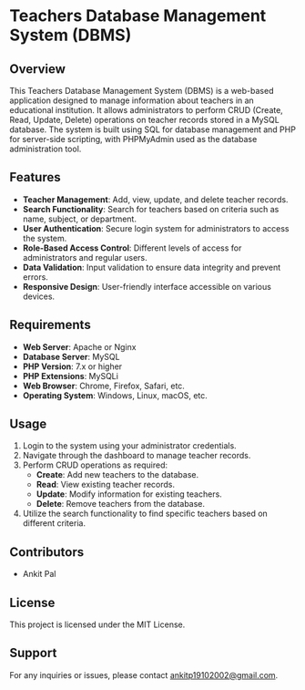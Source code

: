 # Teachers Database Management System (DBMS)

## Overview
This Teachers Database Management System (DBMS) is a web-based application designed to manage information about teachers in an educational institution. It allows administrators to perform CRUD (Create, Read, Update, Delete) operations on teacher records stored in a MySQL database. The system is built using SQL for database management and PHP for server-side scripting, with PHPMyAdmin used as the database administration tool.

## Features
- **Teacher Management**: Add, view, update, and delete teacher records.
- **Search Functionality**: Search for teachers based on criteria such as name, subject, or department.
- **User Authentication**: Secure login system for administrators to access the system.
- **Role-Based Access Control**: Different levels of access for administrators and regular users.
- **Data Validation**: Input validation to ensure data integrity and prevent errors.
- **Responsive Design**: User-friendly interface accessible on various devices.

## Requirements
- **Web Server**: Apache or Nginx
- **Database Server**: MySQL
- **PHP Version**: 7.x or higher
- **PHP Extensions**: MySQLi
- **Web Browser**: Chrome, Firefox, Safari, etc.
- **Operating System**: Windows, Linux, macOS, etc.

## Usage
1. Login to the system using your administrator credentials.
2. Navigate through the dashboard to manage teacher records.
3. Perform CRUD operations as required:
   - **Create**: Add new teachers to the database.
   - **Read**: View existing teacher records.
   - **Update**: Modify information for existing teachers.
   - **Delete**: Remove teachers from the database.
4. Utilize the search functionality to find specific teachers based on different criteria.

## Contributors
- Ankit Pal

## License
This project is licensed under the MIT License.

## Support
For any inquiries or issues, please contact [ankitp19102002@gmail.com](mailto:ankitp19102002@gmail.com).
